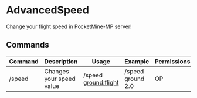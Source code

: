 # AdvancedSpeed
Change your flight speed in PocketMine-MP server!

## Commands

| Command | Description                   | Usage                   | Example                  | Permissions |
| ------- | ----------------------------- | ----------------------- | ------------------------ | ----------- |
| /speed  | Changes your speed value | /speed <ground:flight> <amplifier> | /speed ground 2.0 | OP          |
